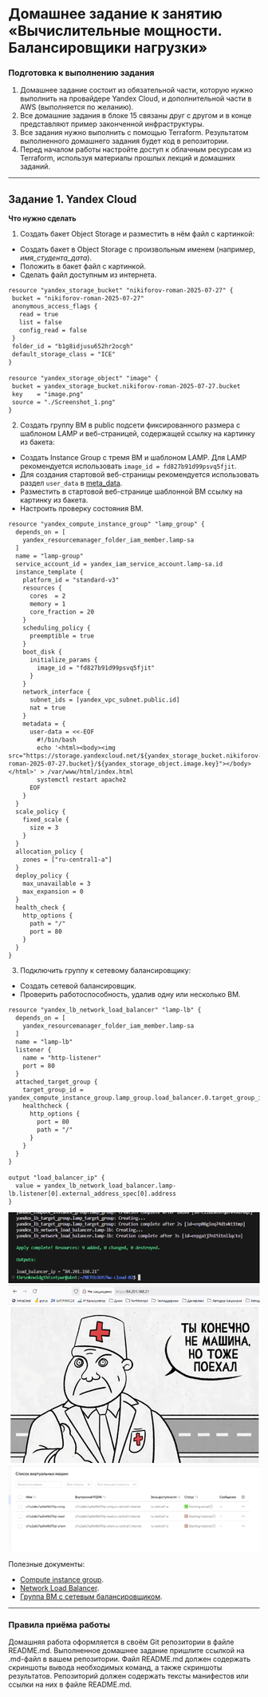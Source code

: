 # Домашнее задание к занятию «Вычислительные мощности. Балансировщики нагрузки»  

### Подготовка к выполнению задания

1. Домашнее задание состоит из обязательной части, которую нужно выполнить на провайдере Yandex Cloud, и дополнительной части в AWS (выполняется по желанию). 
2. Все домашние задания в блоке 15 связаны друг с другом и в конце представляют пример законченной инфраструктуры.  
3. Все задания нужно выполнить с помощью Terraform. Результатом выполненного домашнего задания будет код в репозитории. 
4. Перед началом работы настройте доступ к облачным ресурсам из Terraform, используя материалы прошлых лекций и домашних заданий.

---
## Задание 1. Yandex Cloud 

**Что нужно сделать**

1. Создать бакет Object Storage и разместить в нём файл с картинкой:

 - Создать бакет в Object Storage с произвольным именем (например, _имя_студента_дата_).
 - Положить в бакет файл с картинкой.
 - Сделать файл доступным из интернета.

 ```
 resource "yandex_storage_bucket" "nikiforov-roman-2025-07-27" {
  bucket = "nikiforov-roman-2025-07-27"
  anonymous_access_flags {
    read = true
    list = false
    config_read = false
  }
  folder_id = "b1g8idjusu652hr2ocgh"
  default_storage_class = "ICE"
}

resource "yandex_storage_object" "image" {
  bucket = yandex_storage_bucket.nikiforov-roman-2025-07-27.bucket
  key    = "image.png"
  source = "./Screenshot_1.png"
}
 ```
 
2. Создать группу ВМ в public подсети фиксированного размера с шаблоном LAMP и веб-страницей, содержащей ссылку на картинку из бакета:

 - Создать Instance Group с тремя ВМ и шаблоном LAMP. Для LAMP рекомендуется использовать `image_id = fd827b91d99psvq5fjit`.
 - Для создания стартовой веб-страницы рекомендуется использовать раздел `user_data` в [meta_data](https://cloud.yandex.ru/docs/compute/concepts/vm-metadata).
 - Разместить в стартовой веб-странице шаблонной ВМ ссылку на картинку из бакета.
 - Настроить проверку состояния ВМ.
```
resource "yandex_compute_instance_group" "lamp_group" {
  depends_on = [
    yandex_resourcemanager_folder_iam_member.lamp-sa
  ]
  name = "lamp-group"
  service_account_id = yandex_iam_service_account.lamp-sa.id
  instance_template {
    platform_id = "standard-v3"
    resources {
      cores  = 2
      memory = 1
      core_fraction = 20
    }
    scheduling_policy {
      preemptible = true
    }
    boot_disk {
      initialize_params {
        image_id = "fd827b91d99psvq5fjit"
      }
    }
    network_interface {
      subnet_ids = [yandex_vpc_subnet.public.id]
      nat = true
    }
    metadata = {
      user-data = <<-EOF
        #!/bin/bash
        echo '<html><body><img src="https://storage.yandexcloud.net/${yandex_storage_bucket.nikiforov-roman-2025-07-27.bucket}/${yandex_storage_object.image.key}"></body></html>' > /var/www/html/index.html
        systemctl restart apache2
      EOF
    }
  }
  scale_policy {
    fixed_scale {
      size = 3
    }
  }
  allocation_policy {
    zones = ["ru-central1-a"]
  }
  deploy_policy {
    max_unavailable = 3
    max_expansion = 0
  }
  health_check {
    http_options {
      path = "/"
      port = 80
    }
  }
}
```
 
3. Подключить группу к сетевому балансировщику:

 - Создать сетевой балансировщик.
 - Проверить работоспособность, удалив одну или несколько ВМ.
```
resource "yandex_lb_network_load_balancer" "lamp-lb" {
  depends_on = [
    yandex_resourcemanager_folder_iam_member.lamp-sa
  ]
  name = "lamp-lb"
  listener {
    name = "http-listener"
    port = 80
  }
  attached_target_group {
    target_group_id = yandex_compute_instance_group.lamp_group.load_balancer.0.target_group_id
    healthcheck {
      http_options {
        port = 80
        path = "/"
      }
    }
  }
}

output "load_balancer_ip" {
  value = yandex_lb_network_load_balancer.lamp-lb.listener[0].external_address_spec[0].address
}
```
![img-1](img/img-1.png)
![img-2](img/img-2.png)
![img-3](img/img-3.png)

Полезные документы:

- [Compute instance group](https://registry.terraform.io/providers/yandex-cloud/yandex/latest/docs/resources/compute_instance_group).
- [Network Load Balancer](https://registry.terraform.io/providers/yandex-cloud/yandex/latest/docs/resources/lb_network_load_balancer).
- [Группа ВМ с сетевым балансировщиком](https://cloud.yandex.ru/docs/compute/operations/instance-groups/create-with-balancer).

---
### Правила приёма работы

Домашняя работа оформляется в своём Git репозитории в файле README.md. Выполненное домашнее задание пришлите ссылкой на .md-файл в вашем репозитории.
Файл README.md должен содержать скриншоты вывода необходимых команд, а также скриншоты результатов.
Репозиторий должен содержать тексты манифестов или ссылки на них в файле README.md.
